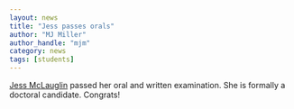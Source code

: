 ```yaml
---
layout: news
title: "Jess passes orals"
author: "MJ Miller"
author_handle: "mjm"
category: news
tags: [students]
---
```


[Jess McLauglin](/team/jessica-mclaughlin) passed her oral and written examination. She is formally a doctoral candidate. Congrats!

